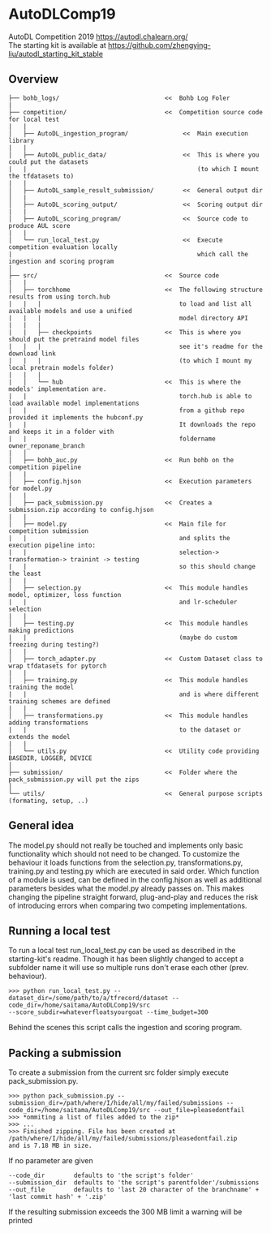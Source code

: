 # AutoDLComp19
AutoDL Competition 2019 https://autodl.chalearn.org/<br />
The starting kit is available at https://github.com/zhengying-liu/autodl_starting_kit_stable



## Overview
```
├── bohb_logs/                             <<  Bohb Log Foler
|
├── competition/                           <<  Competition source code for local test
|   |                                          
│   ├── AutoDL_ingestion_program/               <<  Main execution library
|   |                                          
│   ├── AutoDL_public_data/                     <<  This is where you could put the datasets
|   |                                               (to which I mount the tfdatasets to)
|   |                                          
│   ├── AutoDL_sample_result_submission/        <<  General output dir
│   |
│   ├── AutoDL_scoring_output/                  <<  Scoring output dir
|   |                                          
│   ├── AutoDL_scoring_program/                 <<  Source code to produce AUL score
|   |                                          
│   └── run_local_test.py                       <<  Execute competition evaluation locally
|                                                   which call the ingestion and scoring program
│
├── src/                                   <<  Source code
|   |
│   ├── torchhome                          <<  The following structure results from using torch.hub
|   |   |                                      to load and list all available models and use a unified
|   |   |                                      model directory API
|   |   |
|   |   ├── checkpoints                    <<  This is where you should put the pretraind model files
|   |   |                                      see it's readme for the download link
|   |   |                                      (to which I mount my local pretrain models folder)     
|   |   |
|   │   └── hub                            <<  This is where the models' implementation are.
|   |                                          torch.hub is able to load available model implementations
|   |                                          from a github repo provided it implements the hubconf.py
|   |                                          It downloads the repo and keeps it in a folder with
|   |                                          foldername owner_reponame_branch
|   │  
│   ├── bohb_auc.py                        <<  Run bohb on the competition pipeline
|   |                                          
│   ├── config.hjson                       <<  Execution parameters for model.py
|   |                                          
│   ├── pack_submission.py                 <<  Creates a submission.zip according to config.hjson
|   |                                          
│   ├── model.py                           <<  Main file for competition submission
|   |                                          and splits the execution pipeline into:
|   |                                          selection-> transformation-> trainint -> testing
|   |                                          so this should change the least
|   |                                          
│   ├── selection.py                       <<  This module handles model, optimizer, loss function
|   |                                          and lr-scheduler selection
|   |                                          
│   ├── testing.py                         <<  This module handles making predictions
|   |                                          (maybe do custom freezing during testing?)
|   |                                          
│   ├── torch_adapter.py                   <<  Custom Dataset class to wrap tfdatasets for pytorch
|   |                                          
│   ├── training.py                        <<  This module handles training the model
|   |                                          and is where different training schemes are defined
|   |                                          
│   ├── transformations.py                 <<  This module handles adding transformations
|   |                                          to the dataset or extends the model
|   |                                          
│   └── utils.py                           <<  Utility code providing BASEDIR, LOGGER, DEVICE
│
├── submission/                            <<  Folder where the pack_submission.py will put the zips
│
└── utils/                                 <<  General purpose scripts (formating, setup, ..)
```

## General idea
The model.py should not really be touched and implements only basic functionality which should not need to be changed.
To customize the behaviour it loads functions from the selection.py, transformations.py, training.py and testing.py which are executed in said order. Which function of a module is used, can be defined in the config.hjson as well as additional parameters besides what the model.py already passes on. This makes changing the pipeline straight forward, plug-and-play and reduces the risk of introducing errors when comparing two competing implementations.

## Running a local test
To run a local test run_local_test.py can be used as described in the starting-kit's readme. Though it has been slightly changed to accept a subfolder name it will use so multiple runs don't erase each other (prev. behaviour).
```
>>> python run_local_test.py --dataset_dir=/some/path/to/a/tfrecord/dataset --code_dir=/home/saitama/AutoDLComp19/src
--score_subdir=whateverfloatsyourgoat --time_budget=300
```
Behind the scenes this script calls the ingestion and scoring program.

## Packing a submission
To create a submission from the current src folder simply execute pack_submission.py.
```
>>> python pack_submission.py --submission_dir=/path/where/I/hide/all/my/failed/submissions --code_dir=/home/saitama/AutoDLComp19/src --out_file=pleasedontfail
>>> *ommiting a list of files added to the zip*
>>> ...
>>> Finished zipping. File has been created at /path/where/I/hide/all/my/failed/submissions/pleasedontfail.zip
and is 7.18 MB in size.
```
If no parameter are given
```
--code_dir        defaults to 'the script's folder'
--submission_dir  defaults to 'the script's parentfolder'/submissions
--out_file        defaults to 'last 20 character of the branchname' + 'last commit hash' + '.zip'
```
If the resulting submission exceeds the 300 MB limit a warning will be printed
